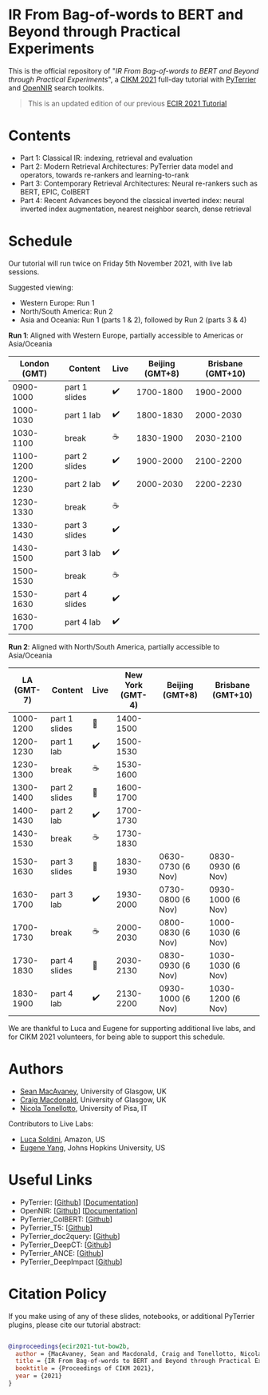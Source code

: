 # IR From Bag-of-words to BERT and Beyond through Practical Experiments

This is the official repository of "*IR From Bag-of-words to BERT and Beyond through Practical Experiments*", a [CIKM 2021](https://www.cikm2021.org/) full-day tutorial with [PyTerrier](https://github.com/terrier-org/pyterrier) and [OpenNIR](https://opennir.net) search toolkits.

> This is an updated edition of our previous [ECIR 2021 Tutorial](https://github.com/terrier-org/ecir2021tutorial)

# Contents

* Part 1: Classical IR: indexing, retrieval and evaluation 
* Part 2: Modern Retrieval Architectures: PyTerrier data model and operators, towards re-rankers and learning-to-rank
* Part 3: Contemporary Retrieval Architectures: Neural re-rankers such as BERT, EPIC, ColBERT
* Part 4: Recent Advances beyond the classical inverted index: neural inverted index augmentation, nearest neighbor search, dense retrieval


# Schedule

Our tutorial will run twice on Friday 5th November 2021, with live lab sessions.

 Suggested viewing:
  - Western Europe: Run 1
  - North/South America: Run 2
  - Asia and Oceania: Run 1 (parts 1 & 2), followed by Run 2 (parts 3 & 4)

**Run 1**: Aligned with Western Europe, partially accessible to Americas or Asia/Oceania

| London (GMT) | Content | Live | Beijing (GMT+8) | Brisbane (GMT+10)|
|-----|---------|---|-----------------|-----------------|
| 0900-1000 | part 1 slides | :heavy_check_mark: | 1700-1800 | 1900-2000 |
| 1000-1030 | part 1 lab | :heavy_check_mark:    | 1800-1830 | 2000-2030 |
| 1030-1100 | break | ☕                         | 1830-1900 | 2030-2100 |
| 1100-1200 | part 2 slides | :heavy_check_mark: | 1900-2000 | 2100-2200 |
| 1200-1230 | part 2 lab | :heavy_check_mark:    | 2000-2030 | 2200-2230 |
| 1230-1330 | break | ☕                         | 
| 1330-1430 | part 3 slides | :heavy_check_mark: |
| 1430-1500 | part 3 lab | :heavy_check_mark:    |
| 1500-1530 | break | ☕                         |
| 1530-1630 | part 4 slides | :heavy_check_mark: |
| 1630-1700 | part 4 lab | :heavy_check_mark:    |

**Run 2**: Aligned with North/South America, partially accessible to Asia/Oceania


| LA (GMT-7) | Content | Live | New York (GMT-4) | Beijing (GMT+8) | Brisbane (GMT+10)|
|-----|-------|--|------|-----------|-----------------------|
| 1000-1200 | part 1 slides | 🎥              | 1400-1500 |
| 1200-1230 | part 1 lab | :heavy_check_mark: | 1500-1530 |
| 1230-1300 | break | ☕                      | 1530-1600 |
| 1300-1400 | part 2 slides  | 🎥             | 1600-1700 |
| 1400-1430 | part 2 lab | :heavy_check_mark: | 1700-1730 |
| 1430-1530 | break | ☕                      | 1730-1830 |
| 1530-1630 | part 3 slides  | 🎥             | 1830-1930 | 0630-0730 (6 Nov) | 0830-0930 (6 Nov) |
| 1630-1700 | part 3 lab | :heavy_check_mark: | 1930-2000 | 0730-0800 (6 Nov) | 0930-1000 (6 Nov) |
| 1700-1730 | break | ☕                      | 2000-2030 | 0800-0830 (6 Nov) | 1000-1030 (6 Nov) |
| 1730-1830 | part 4 slides  | 🎥             | 2030-2130 | 0830-0930 (6 Nov) | 1030-1030 (6 Nov) |
| 1830-1900 | part 4 lab | :heavy_check_mark: | 2130-2200 | 0930-1000 (6 Nov) | 1030-1200 (6 Nov) |

We are thankful to Luca and Eugene for supporting additional live labs, and for CIKM 2021 volunteers, for being able to support this schedule.

# Authors

* [Sean MacAvaney](https://macavaney.us), University of Glasgow, UK
* [Craig Macdonald](http://www.dcs.gla.ac.uk/~craigm/), University of Glasgow, UK
* [Nicola Tonellotto](http://tonellotto.github.io), University of Pisa, IT

Contributors to Live Labs:

* [Luca Soldini](https://soldaini.net/), Amazon, US
* [Eugene Yang](https://www.eugene.zone/), Johns Hopkins University, US



# Useful Links

 - PyTerrier: [[Github](https://github.com/terrier-org/pyterrier)] [[Documentation](https://pyterrier.readthedocs.io/en/latest/)]
 - OpenNIR: [[Github](https://github.com/Georgetown-IR-Lab/OpenNIR)] [[Documentation](https://opennir.net/)]
 - PyTerrier_ColBERT: [[Github](https://github.com/terrierteam/pyterrier_colbert)]
 - PyTerrier_T5: [[Github](https://github.com/terrierteam/pyterrier_t5)]
 - PyTerrier_doc2query: [[Github](https://github.com/terrierteam/pyterrier_doc2query)]
 - PyTerrier_DeepCT: [[Github](https://github.com/terrierteam/pyterrier_deepct)]
 - PyTerrier_ANCE: [[Github](https://github.com/terrierteam/pyterrier_ance)]
 - PyTerrier_DeepImpact [[Github](https://github.com/terrierteam/pyterrier_deepimpact)]

# Citation Policy

If you make using of any of these slides, notebooks, or additional PyTerrier plugins, please cite our tutorial abstract:

```bibtex

@inproceedings{ecir2021-tut-bow2b,
  author = {MacAvaney, Sean and Macdonald, Craig and Tonellotto, Nicola},
  title = {IR From Bag-of-words to BERT and Beyond through Practical Experiments: A CIKM 2021 tutorial with PyTerrier and OpenNIR},
  booktitle = {Proceedings of CIKM 2021},
  year = {2021}
}

```
